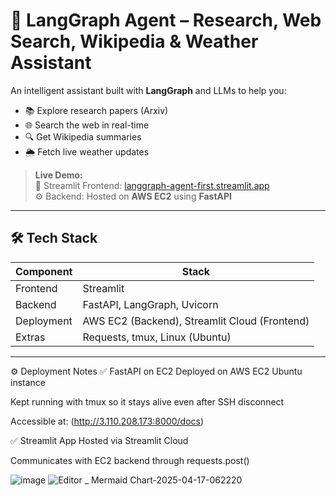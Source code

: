 # 🧠 LangGraph Agent – Research, Web Search, Wikipedia & Weather Assistant

An intelligent assistant built with **LangGraph** and LLMs to help you:
- 📚 Explore research papers (Arxiv)
- 🌐 Search the web in real-time
- 🔍 Get Wikipedia summaries
- 🌦️ Fetch live weather updates

> **Live Demo:**  
> 🚀 Streamlit Frontend: [langgraph-agent-first.streamlit.app](https://langgraph-agent-first.streamlit.app/)  
> ⚙️ Backend: Hosted on **AWS EC2** using **FastAPI**

---

## 🛠️ Tech Stack

| Component    | Stack                            |
|--------------|----------------------------------|
| Frontend     | Streamlit                        |
| Backend      | FastAPI, LangGraph, Uvicorn      |
| Deployment   | AWS EC2 (Backend), Streamlit Cloud (Frontend) |
| Extras       | Requests, tmux, Linux (Ubuntu)   |

---

⚙️ Deployment Notes
✅ FastAPI on EC2
Deployed on AWS EC2 Ubuntu instance

Kept running with tmux so it stays alive even after SSH disconnect

Accessible at: (http://3.110.208.173:8000/docs)

✅ Streamlit App
Hosted via Streamlit Cloud

Communicates with EC2 backend through requests.post()

![image](https://github.com/user-attachments/assets/9ab62a2d-c7d3-48f8-8af7-8d7f0ebe0455)                              ![Editor _ Mermaid Chart-2025-04-17-062220](https://github.com/user-attachments/assets/7b63ba7c-1849-4d42-9db7-222f6e296689)
       


